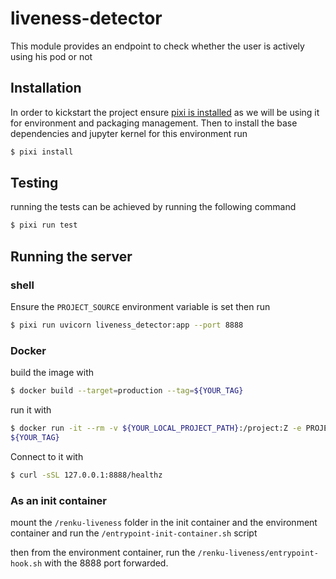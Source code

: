 <!--
 SPDX-FileCopyrightText: 2024 Idiap Research Institute <contact@idiap.ch>
 SPDX-FileContributor: Salim Kayal <salim.kayal@idiap.ch>

 SPDX-License-Identifier: Apache-2.0
 -->

# liveness-detector

This module provides an endpoint to check whether the user is actively using his pod or not

## Installation

In order to kickstart the project ensure [pixi is installed](https://pixi.sh/latest/#installation) as we will be using it for environment and packaging management. Then to install the base dependencies and jupyter kernel for this environment run

```bash
$ pixi install
```

## Testing

running the tests can be achieved by running the following command

```bash
$ pixi run test
```

## Running the server

### shell

Ensure the `PROJECT_SOURCE` environment variable is set then run

```bash
$ pixi run uvicorn liveness_detector:app --port 8888
```

### Docker

build the image with

```bash
$ docker build --target=production --tag=${YOUR_TAG}
```

run it with

```bash
$ docker run -it --rm -v ${YOUR_LOCAL_PROJECT_PATH}:/project:Z -e PROJECT_SOURCE=/project -p 8888:8888
${YOUR_TAG}
```
Connect to it with 

```bash
$ curl -sSL 127.0.0.1:8888/healthz
```

### As an init container

mount the `/renku-liveness` folder in the init container and the environment container and run the
`/entrypoint-init-container.sh` script

then from the environment container, run the `/renku-liveness/entrypoint-hook.sh` with the 8888
port forwarded.

